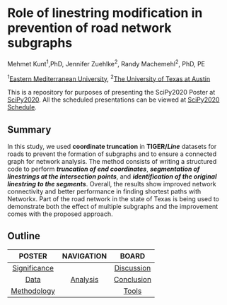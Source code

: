 # Role of linestring modification in prevention of road network subgraphs
Mehmet Kunt<sup>1</sup>,PhD, Jennifer Zuehlke<sup>2</sup>, Randy Machemehl<sup>2</sup>, PhD, PE

<sup>1</sup>[Eastern Mediterranean University](https://www.emu.edu.tr/en), <sup>2</sup>[The University of Texas at Austin](https://www.utexas.edu/)

This is a repository for purposes of presenting the SciPy2020 Poster at [SciPy2020](https://www.scipy2020.scipy.org). All the scheduled presentations can be viewed at [SciPy2020 Schedule](https://na.eventscloud.com/ehome/487022?&t=d2917a15274e1daf79d80a4253f01e7a).


## Summary
In this study, we used **coordinate truncation** in **TIGER/_Line_** datasets for roads to prevent the formation of subgraphs and to ensure a connected graph for network analysis. The method consists of writing a structured code to perform **_truncation of end coordinates_**, **_segmentation of linestrings at the intersection points_**, and **_identification of the original linestring to the segments_**. Overall, the results show improved network connectivity and better performance in finding shortest paths with Networkx. Part of the road network in the state of Texas is being used to demonstrate both the effect of multiple subgraphs and the improvement comes with the proposed approach.

## Outline

| <center>POSTER</center>           | <center>NAVIGATION</center>   | <center>BOARD</center>                              |
|:----------------------------------:|:------------------------------:|:----------------------------------------------------:|
| [Significance](./significance.md#Significance) |    | [Discussion](./Discussion&Conclusion.md#Discussion) |
| [Data](./Data.md#Data)                 | [Analysis](./Analysis.md#Analysis)     | [Conclusion](./Discussion&Conclusion.md#Conclusion) |
| [Methodology](./Methodology.md#Methodology)   |      | [Tools](./tools.md#Tools)   



